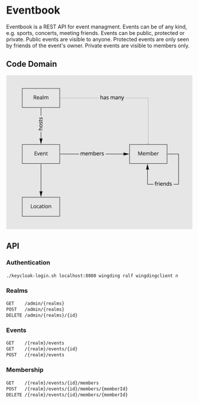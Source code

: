 # Eventbook

Eventbook is a REST API for event managment. Events can be of any kind, e.g. sports, concerts, meeting friends. Events can be public, protected or private. Public events are visible to anyone. Protected events are only seen by friends of the event's owner. Private events are visible to members only.

## Code Domain

<img src="images/core-domain.jpg" width="800" alt="core domain">

## API

### Authentication

```
./keycloak-login.sh localhost:8080 wingding ralf wingdingclient n
```

### Realms

```
GET    /admin/{realms}
POST   /admin/{realms}
DELETE /admin/{realms}/{id}
```

### Events

```
GET    /{realm}/events
GET    /{realm}/events/{id}
POST   /{realm}/events
```

### Membership

```
GET    /{realm}/events/{id}/members
POST   /{realm}/events/{id}/members/{memberId}
DELETE /{realm}/events/{id}/members/{memberId}
```
